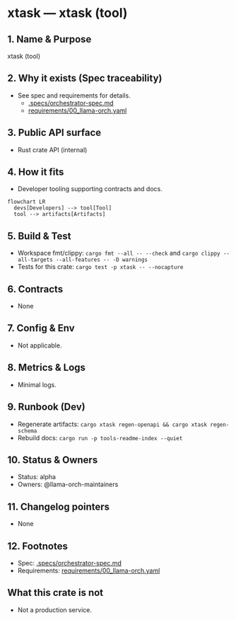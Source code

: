 # xtask — xtask (tool)

## 1. Name & Purpose

xtask (tool)

## 2. Why it exists (Spec traceability)

- See spec and requirements for details.
  - [.specs/orchestrator-spec.md](../.specs/orchestrator-spec.md)
  - [requirements/00_llama-orch.yaml](../requirements/00_llama-orch.yaml)


## 3. Public API surface

- Rust crate API (internal)

## 4. How it fits

- Developer tooling supporting contracts and docs.

```mermaid
flowchart LR
  devs[Developers] --> tool[Tool]
  tool --> artifacts[Artifacts]
```

## 5. Build & Test

- Workspace fmt/clippy: `cargo fmt --all -- --check` and `cargo clippy --all-targets --all-features
-- -D warnings`
- Tests for this crate: `cargo test -p xtask -- --nocapture`


## 6. Contracts

- None


## 7. Config & Env

- Not applicable.

## 8. Metrics & Logs

- Minimal logs.

## 9. Runbook (Dev)

- Regenerate artifacts: `cargo xtask regen-openapi && cargo xtask regen-schema`
- Rebuild docs: `cargo run -p tools-readme-index --quiet`


## 10. Status & Owners

- Status: alpha
- Owners: @llama-orch-maintainers

## 11. Changelog pointers

- None

## 12. Footnotes

- Spec: [.specs/orchestrator-spec.md](../.specs/orchestrator-spec.md)
- Requirements: [requirements/00_llama-orch.yaml](../requirements/00_llama-orch.yaml)


## What this crate is not

- Not a production service.
